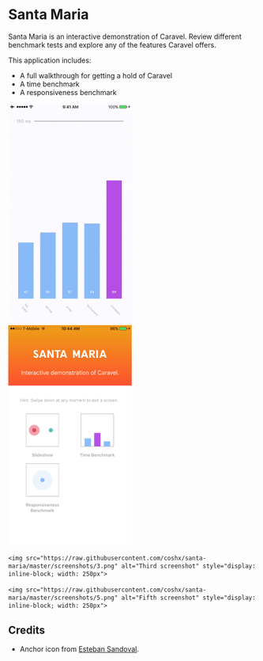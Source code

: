 # Santa Maria

Santa Maria is an interactive demonstration of Caravel. Review different benchmark tests and explore any of the features Caravel offers. 

This application includes:

* A full walkthrough for getting a hold of Caravel
* A time benchmark
* A responsiveness benchmark

<img src="https://raw.githubusercontent.com/coshx/santa-maria/master/screenshots/time-benchmark.gif" alt="Time benchmark gif" width="250px">

<div>
    <img src="https://raw.githubusercontent.com/coshx/santa-maria/master/screenshots/1.png" alt="First screenshot" style="display: inline-block; width: 250px">
    
    <img src="https://raw.githubusercontent.com/coshx/santa-maria/master/screenshots/3.png" alt="Third screenshot" style="display: inline-block; width: 250px">
    
    <img src="https://raw.githubusercontent.com/coshx/santa-maria/master/screenshots/5.png" alt="Fifth screenshot" style="display: inline-block; width: 250px">
</div>

## Credits

* Anchor icon from [Esteban Sandoval](https://thenounproject.com/sanseque).
